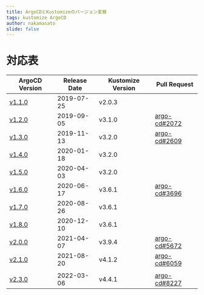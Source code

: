 ```yaml
---
title: ArgoCDとKustomizeのバージョン変移
tags: kustomize ArgoCD
author: nakamasato
slide: false
---
```

# 対応表

|ArgoCD Version|Release Date|Kustomize Version|Pull Request|
|---|---|---|---|
|[v1.1.0](https://github.com/argoproj/argo-cd/releases/tag/v1.1.0)|2019-07-25|v2.0.3||
|[v1.2.0](https://github.com/argoproj/argo-cd/releases/tag/v1.2.0)|2019-09-05|v3.1.0|[argo-cd#2072](https://github.com/argoproj/argo-cd/pull/2072)|
|[v1.3.0](https://github.com/argoproj/argo-cd/releases/tag/v1.3.0)|2019-11-13|v3.2.0|[argo-cd#2609](https://github.com/argoproj/argo-cd/pull/2607)|
|[v1.4.0](https://github.com/argoproj/argo-cd/releases/tag/v1.4.0)|2020-01-18|v3.2.0||
|[v1.5.0](https://github.com/argoproj/argo-cd/releases/tag/v1.5.0)|2020-04-03|v3.2.0||
|[v1.6.0](https://github.com/argoproj/argo-cd/releases/tag/v1.6.0)|2020-06-17|v3.6.1|[argo-cd#3696](https://github.com/argoproj/argo-cd/pull/3696)|
|[v1.7.0](https://github.com/argoproj/argo-cd/releases/tag/v1.7.0)|2020-08-26|v3.6.1||
|[v1.8.0](https://github.com/argoproj/argo-cd/releases/tag/v1.8.0)|2020-12-10|v3.6.1||
|[v2.0.0](https://github.com/argoproj/argo-cd/releases/tag/v2.0.0)|2021-04-07|v3.9.4|[argo-cd#5672](https://github.com/argoproj/argo-cd/pull/5672)|
|[v2.1.0](https://github.com/argoproj/argo-cd/releases/tag/v2.1.0)|2021-08-20|v4.1.2|[argo-cd#6059](https://github.com/argoproj/argo-cd/pull/6059)|
||||
|[v2.3.0](https://github.com/argoproj/argo-cd/releases/tag/v2.3.0)|2022-03-06|v4.4.1|[argo-cd#8227](https://github.com/argoproj/argo-cd/pull/8227)|


